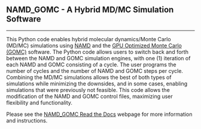## NAMD_GOMC - A Hybrid MD/MC Simulation Software
--------

This Python code enables hybrid molecular dynamics/Monte Carlo (MD/MC) simulations using [NAMD](https://www.ks.uiuc.edu/Research/namd/) and the [GPU Optimized Monte Carlo (GOMC)](http://gomc.eng.wayne.edu) software.
The Python code allows users to switch back and forth between the NAMD and GOMC simulation engines, with one (1) iteration of each NAMD and GOMC consisting of a cycle.  The user programs the number of cycles and the number of NAMD and GOMC steps per cycle.  Combining the MD/MC simulations allows the best of both types of simulations while minimizing the downsides, and in some cases, enabling simulations that were previously not feasible. This code allows the modification of the NAMD and GOMC control files, maximizing user flexibility and functionality. 

Please see the [NAMD_GOMC Read the Docs](https://namd-gomc.readthedocs.io/en/latest/) webpage for more information and instructions.


